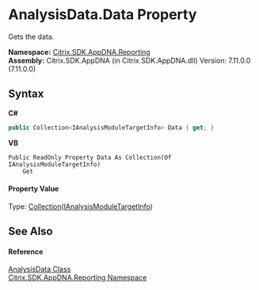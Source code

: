 # AnalysisData.Data Property 
 

Gets the data.

**Namespace:**&nbsp;<a href="5a349796-1e47-290a-6953-6ce2117c7cbc">Citrix.SDK.AppDNA.Reporting</a><br />**Assembly:**&nbsp;Citrix.SDK.AppDNA (in Citrix.SDK.AppDNA.dll) Version: 7.11.0.0 (7.11.0.0)

## Syntax

**C#**
```csharp
public Collection<IAnalysisModuleTargetInfo> Data { get; }
```

**VB**
```vbnet
Public ReadOnly Property Data As Collection(Of IAnalysisModuleTargetInfo)
	Get
```


#### Property Value
Type: <a href="http://msdn2.microsoft.com/en-us/library/ms132397" target="_blank">Collection</a>(<a href="47f0aa78-b9ef-4ead-b858-d51d06c3efc2">IAnalysisModuleTargetInfo</a>)

## See Also


#### Reference
<a href="fe908f7b-7099-344a-b618-9df09ab9ce04">AnalysisData Class</a><br /><a href="5a349796-1e47-290a-6953-6ce2117c7cbc">Citrix.SDK.AppDNA.Reporting Namespace</a><br />